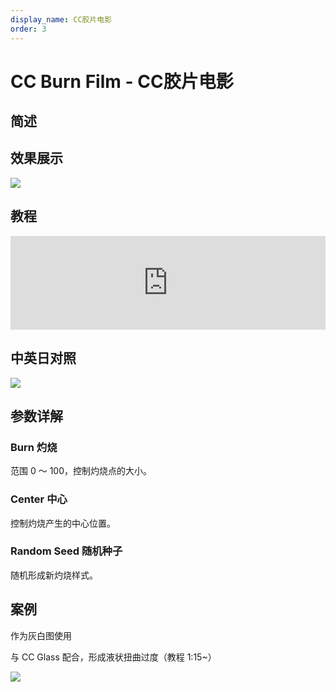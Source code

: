 ```yaml
---
display_name: CC胶片电影
order: 3
---
```


# CC Burn Film - CC胶片电影

## 简述

## 效果展示

![](https://cdn.yuelili.com/20211231161959.png)

## 教程

<iframe src="https://player.bilibili.com/player.html?bvid=BV1e34y1X7Vj&page=66&high_quality=1" width="100%" allowfullscreen="allowfullscreen" frameborder="0"></iframe>

## 中英日对照

![](https://mir.yuelili.com/user/AE/effects/AE-Effects-Stylize-CC_Burn_Film.png)

## 参数详解

### Burn 灼烧

范围 0 ～ 100，控制灼烧点的大小。

### Center 中心

控制灼烧产生的中心位置。

### Random Seed 随机种子

随机形成新灼烧样式。

## 案例

作为灰白图使用

与 CC Glass 配合，形成液状扭曲过度（教程 1:15~）

![](https://cdn.yuelili.com/20211231162412.png)
